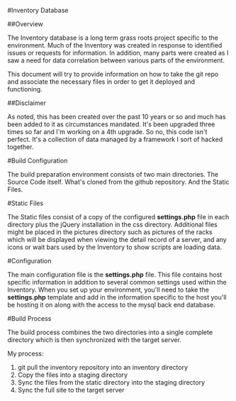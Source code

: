 #Inventory Database

##Overview

The Inventory database is a long term grass roots project specific to the environment. Much of the Inventory was created in response 
to identified issues or requests for information. In addition, many parts were created as I saw a need for data correlation between 
various parts of the environment.

This document will try to provide information on how to take the git repo and associate the necessary files in order to 
get it deployed and functioning.

##Disclaimer

As noted, this has been created over the past 10 years or so and much has been added to it as circumstances mandated. It's been 
upgraded three times so far and I'm working on a 4th upgrade. So no, this code isn't perfect. It's a collection of data managed by 
a framework I sort of hacked together.

#Build Configuration

The build preparation environment consists of two main directories. The Source Code itself. What's cloned from the github repository. 
And the Static Files.

#Static Files

The Static files consist of a copy of the configured **settings.php** file in each directory plus the jQuery installation in the css 
directory. Additional files might be placed in the pictures directory such as pictures of the racks which will be displayed when viewing 
the detail record of a server, and any icons or wait bars used by the Inventory to show scripts are loading data.

#Configuration

The main configuration file is the **settings.php** file. This file contains host specific information in addition to several common 
settings used within the Inventory. When you set up your environment, you'll need to take the **settings.php** template and add in the 
information specific to the host you'll be hosting it on along with the access to the mysql back end database.

#Build Process

The build process combines the two directories into a single complete directory which is then synchronized with the target server.

My process:

1. git pull the inventory repository into an inventory directory
2. Copy the files into a staging directory
3. Sync the files from the static directory into the staging directory
4. Sync the full site to the target server


